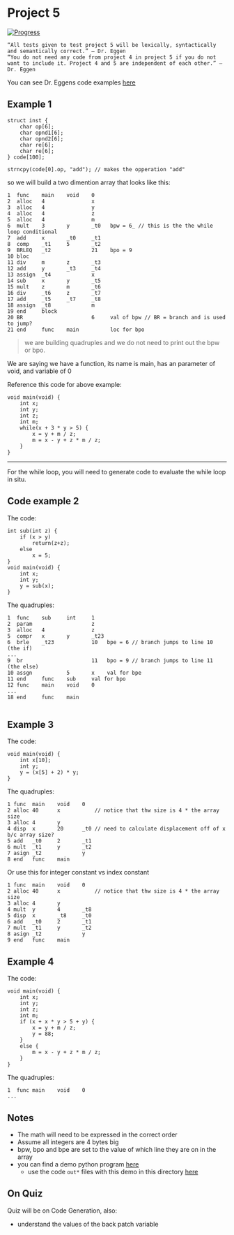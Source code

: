 # Project 5

[![Progress](https://img.shields.io/badge/DocumentationProgress-45%25-1abc9c.svg)](https://github.com/Abesuden/University-of-North-Florida/tree/master/compilers/proj5/README.md)

```
“All tests given to test project 5 will be lexically, syntactically and semantically correct.” – Dr. Eggen
“You do not need any code from project 4 in project 5 if you do not want to include it. Project 4 and 5 are independent of each other.” – Dr. Eggen
```

You can see Dr. Eggens code examples [here](https://www.unf.edu/public/cop4620/ree/Projects/prj5)

## Example 1

```
struct inst {
    char op[6];
    char opnd1[6];
    char opnd2[6];
    char re[6];
    char re[6];
} code[100];

strncpy(code[0].op, "add"); // makes the opperation "add"
```

so we will build a two dimention array that looks like this:

```
1  func    main    void    0
2  alloc   4               x
3  alloc   4               y
4  alloc   4               z
5  alloc   4               m
6  mult    3       y       _t0   bpw = 6_ // this is the the while loop conditional
7  add     x       _t0     _t1
8  comp    _t1     5       _t2
9  BRLEQ   _t2             21    bpo = 9
10 bloc
11 div     m       z       _t3
12 add     y       _t3     _t4
13 assign  _t4             x
14 sub     x       y       _t5
15 mult    z       m       _t6
16 div     _t6     z       _t7
17 add     _t5     _t7     _t8
18 assign  _t8             m
19 end     block
20 BR                      6     val of bpw // BR = branch and is used to jump?
21 end     func    main          loc for bpo

```
> we are building quadruples and we do not need to print out the bpw or bpo.

We are saying we have a function, its name is main, has an parameter of void, and variable of 0

Reference this code for above example:

```
void main(void) {
    int x;
    int y;
    int z;
    int m;
    while(x + 3 * y > 5) {
        x = y + m / z;
        m = x - y + z * m / z;
    }
}
```

---

For the while loop, you will need to generate code to evaluate the while loop in situ. 

## Code example 2

The code:

```
int sub(int z) {
    if (x > y)
        return(z+z);
    else
        x = 5;
}
void main(void) {
    int x;
    int y;
    y = sub(x);
}
```

The quadruples:

```
1  func    sub     int     1
2  param                   z
3  alloc   4               z
5  compr   x       y       _t23
6  brle    _t23            10   bpe = 6 // branch jumps to line 10 (the if)
...
9  br                      11   bpo = 9 // branch jumps to line 11 (the else)
10 assgn           5       x    val for bpe
11 end     func    sub     val for bpo
12 func    main    void    0
...
18 end     func    main


```

## Example 3

The code:

```
void main(void) {
    int x[10];
    int y;
    y = (x[5] + 2) * y;
}
```

The quadruples:

```
1 func  main    void    0
2 alloc 40      x           // notice that thw size is 4 * the array size
3 alloc 4       y
4 disp  x       20      _t0 // need to calculate displacement off of x b/c array size?
5 add   _t0     2       _t1
6 mult  _t1     y       _t2
7 asign _t2             y
8 end   func    main
```

Or use this for integer constant vs index constant

```
1 func  main    void    0
2 alloc 40      x           // notice that thw size is 4 * the array size
3 alloc 4       y
4 mult  y       4       _t8
5 disp  x       _t8     _t0 
6 add   _t0     2       _t1
7 mult  _t1     y       _t2
8 asign _t2             y
9 end   func    main
```

## Example 4

The code:

```
void main(void) {
    int x;
    int y;
    int z;
    int m;
    if (x + x * y > 5 + y) {
        x = y + m / z;
        y = 88;
    }
    else {
        m = x - y + z * m / z;
    }
}
```

The quadruples:

```
1  func main    void    0
...
```

## Notes

 - The math will need to be expressed in the correct order
 - Assume all integers are 4 bytes big
 - bpw, bpo and bpe are set to the value of which line they are on in the array
 - you can find a demo python program [here](https://www.unf.edu/public/cop4620/ree/Examples/myparserdemo/justcodegen.py)
    * use the code `out*` files with this demo in this directory [here](https://www.unf.edu/public/cop4620/ree/Examples/myparserdemo/)

 ## On Quiz

Quiz will be on Code Generation, also:

 - understand the values of the back patch variable
